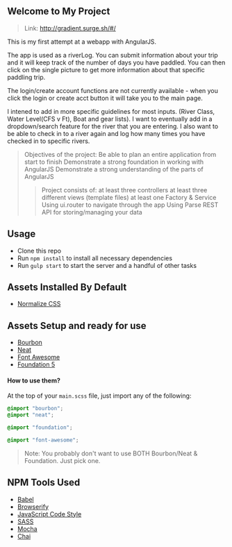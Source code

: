 ## Welcome to My Project

> Link: http://gradient.surge.sh/#/

This is my first attempt at a webapp with AngularJS.

The app is used as a riverLog.  You can submit information about your trip and it will keep track of the number of days you have paddled. You can then click on the single picture to get more information about that specific paddling trip.


The login/create account functions are not currently available - when you click the login or create acct button it will take you to the main page.

I intened to add in more specific guidelines for most inputs. (River Class, Water Level(CFS v Ft), Boat and gear lists).  I want to eventually add in a dropdown/search feature for the river that you are entering. I also want to be able to check in to a river again and log how many times you have checked in to specific rivers.

> Objectives of the project: 
Be able to plan an entire application from start to finish
Demonstrate a strong foundation in working with AngularJS
Demonstrate a strong understanding of the parts of AngularJS
>> Project consists of:
  at least three controllers
  at least three different views (template files)
  at least one Factory & Service
  Using ui.router to navigate through the app
  Using Parse REST API for storing/managing your data



## Usage

- Clone this repo
- Run `npm install` to install all necessary dependencies
- Run `gulp start` to start the server and a handful of other tasks


## Assets Installed By Default

- [Normalize CSS](https://necolas.github.io/normalize.css/)

## Assets Setup and ready for use

- [Bourbon](http://bourbon.io/)
- [Neat](http://neat.bourbon.io/)
- [Font Awesome](https://fortawesome.github.io/Font-Awesome/)
- [Foundation 5](http://foundation.zurb.com/)

#### How to use them?

At the top of your `main.scss` file, just import any of the following:

```scss
@import "bourbon";
@import "neat";

@import "foundation";

@import "font-awesome";
```

> Note: You probably don't want to use BOTH Bourbon/Neat & Foundation. Just pick one.

## NPM Tools Used

- [Babel](https://babeljs.io/)
- [Browserify](http://browserify.org/)
- [JavaScript Code Style](http://jscs.info/)
- [SASS](http://sass-lang.com/)
- [Mocha](https://mochajs.org/)
- [Chai](http://chaijs.com/)
